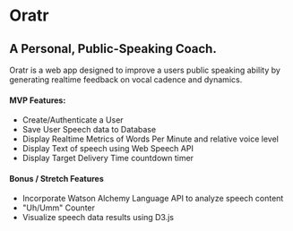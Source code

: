 # Oratr
## A Personal, Public-Speaking Coach.
Oratr is a web app designed to improve a users public speaking ability by generating realtime feedback on vocal cadence and dynamics.

#### MVP Features:
- Create/Authenticate a User
- Save User Speech data to Database
- Display Realtime Metrics of Words Per Minute and relative voice level
- Display Text of speech using Web Speech API
- Display Target Delivery Time countdown timer

#### Bonus / Stretch Features
- Incorporate Watson Alchemy Language API to analyze speech content
- "Uh/Umm" Counter
- Visualize speech data results using D3.js